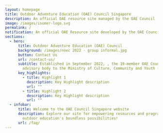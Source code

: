 ```yaml
---
layout: homepage
title: Outdoor Adventure Education (OAE) Council Singapore
description: An official OAE resource site managed by the OAE Council
image: /images/isomer-logo.svg
permalink: /
notification: An official OAE Resource site developed by the OAE Council Singapore
sections:
  - hero:
      title: Outdoor Adventure Education (OAE) Council
      background: /images/noec 2022 - group informal.jpg
      button: Contact Us
      url: /contact-us/
      subtitle: Established in September 2022, , the 19-member OAE Council is an
        advisory body to the Ministry of Culture, Community and Youth (MCCY)
      key_highlights:
        - title: Highlight 1
          description: Key Highlight description
          url: ""
        - title: Highlight 2
          description: Key Highlight description
          url: ""
  - infobar:
      title: Welcome to the OAE Council Singapore website
      description: Explore our site for empowering resources and programs. Embrace
        outdoor education's boundless possibilities!
      url: /faq/
---
```

